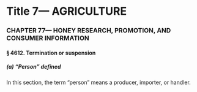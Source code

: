 
# Title 7— AGRICULTURE
### CHAPTER 77— HONEY RESEARCH, PROMOTION, AND CONSUMER INFORMATION
#### § 4612. Termination or suspension
##### (a) “Person” defined

In this section, the term “person” means a producer, importer, or handler.
